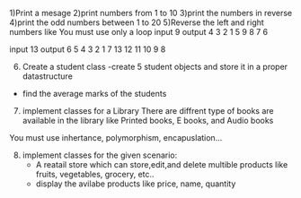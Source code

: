 1)Print a mesage
2)print numbers from 1 to 10
3)print the numbers in reverse
4)print the odd numbers between 1 to 20
5)Reverse the left and right numbers like
You must use only a loop
input  9
output 4 3 2 1 5 9 8 7 6

input 13
output 6 5 4 3 2 1 7 13 12 11 10 9 8

6) Create a student class
	-create 5 student objects and store it in 
	a proper datastructure
- find the average marks of the students

7) implement classes for a Library
There are diffrent type of books are available in the
library like Printed books, E books, and Audio books

You must use inhertance, polymorphism, encapuslation...

8) implement classes for the given scenario:
	- A reatail store which can store,edit,and delete 
multible products like fruits, vegetables, grocery, etc..
	- display the avilabe products like price, name, 
	quantity
